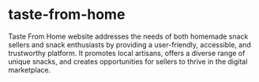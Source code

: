 # taste-from-home
Taste From Home website addresses the needs of both homemade snack sellers and snack enthusiasts by providing a user-friendly, accessible, and trustworthy platform. It promotes local artisans, offers a diverse range of unique snacks, and creates opportunities for sellers to thrive in the digital marketplace.
